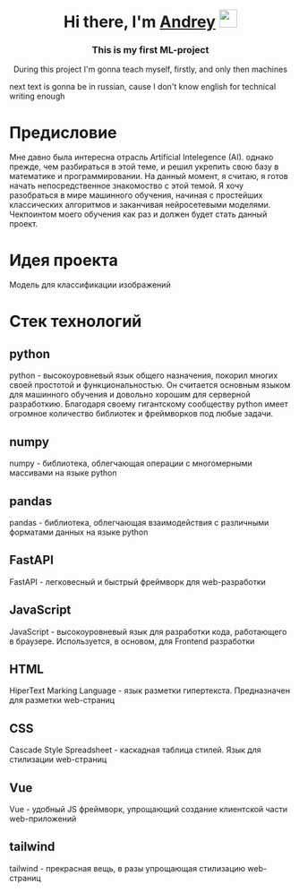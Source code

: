 ﻿<h1 align="center">Hi there, I'm <a href="https://t.me/tracknthrow">Andrey<a>
<img src="https://github.com/blackcater/blackcater/raw/main/images/Hi.gif" height="32"/></h1>
<h3 align="center">This is my first ML-project</h3>
<p style="text-align:center">During this project I'm gonna teach myself, firstly,  and only then machines<p>
  
next text is gonna be in russian, cause I don't know english for technical writing enough

# Предисловие
Мне давно была интересна отрасль Artificial Intelegence (AI). однако прежде, чем разбираться в этой теме, и решил укрепить свою базу в математике и программировании. На данный момент, я считаю, я готов начать непосредственное знакомоство с этой темой.
Я хочу разобраться в мире машинного обучения, начиная с простейших классических алгоритмов и заканчивая нейросетевыми моделями. Чекпоинтом моего обучения как раз и должен будет стать данный проект.

# Идея проекта
Модель для классификации изображений 

# Стек технологий

## python
python - высокоуровневый язык общего назначения, покорил многих своей простотой и функциональностью. Он считается основным языком для машинного обучения и довольно хорошим для серверной разработкию. Благодаря своему гигантскому сообществу python имеет огромное количество библиотек и фреймворков под любые задачи.

## numpy
numpy - библиотека, облегчающая операции с многомерными массивами на языке python

## pandas 
pandas - библиотека, облегчающая взаимодействия с различными форматами данных на языке python

## FastAPI
FastAPI - легковесный и быстрый фреймворк для web-разработки

## JavaScript
JavaScript - высокоуровневый язык для разработки кода, работающего в браузере. Используется, в основом, для Frontend разработки

## HTML
HiperText Marking Language - язык разметки гипертекста. Предназначен для разметки web-страниц

## CSS
Cascade Style Spreadsheet - каскадная таблица стилей. Язык для стилизации web-страниц

## Vue
Vue - удобный JS фреймворк, упрощающий создание клиентской части web-приложений

## tailwind
tailwind - прекрасная вещь, в разы упрощающая стилизацию web-страниц
